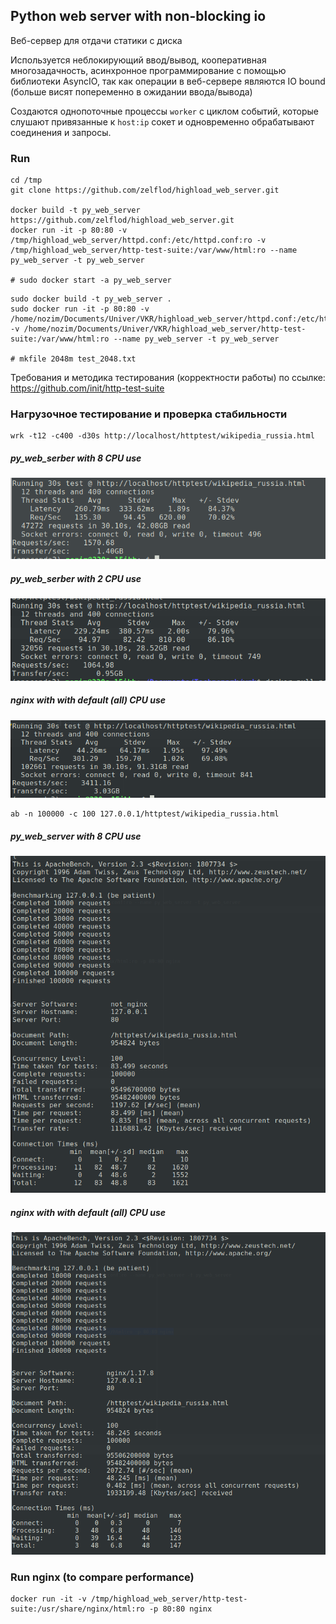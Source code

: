 ## Python web server with non-blocking io

Веб-сервер для отдачи статики с диска

Используется неблокирующий ввод/вывод, кооперативная многозадачность, асинхронное программирование с помощью библиотеки AsyncIO, так как операции в веб-сервере являются IO bound (больше висят попеременно в ожидании ввода/вывода)

Создаются однопоточные процессы `worker` с циклом событий, которые слушают привязанные к `host:ip` сокет и одновременно обрабатывают соединения и запросы.
 
### Run

```
cd /tmp
git clone https://github.com/zelflod/highload_web_server.git

docker build -t py_web_server https://github.com/zelflod/highload_web_server.git
docker run -it -p 80:80 -v /tmp/highload_web_server/httpd.conf:/etc/httpd.conf:ro -v /tmp/highload_web_server/http-test-suite:/var/www/html:ro --name py_web_server -t py_web_server

# sudo docker start -a py_web_server
```

```
sudo docker build -t py_web_server .
sudo docker run -it -p 80:80 -v /home/nozim/Documents/Univer/VKR/highload_web_server/httpd.conf:/etc/httpd.conf:ro -v /home/nozim/Documents/Univer/VKR/highload_web_server/http-test-suite:/var/www/html:ro --name py_web_server -t py_web_server

# mkfile 2048m test_2048.txt
```

Требования и методика тестирования (корректности работы) по ссылке: https://github.com/init/http-test-suite

### Нагрузочное тестирование и проверка стабильности

```
wrk -t12 -c400 -d30s http://localhost/httptest/wikipedia_russia.html 
```
##### py_web_serber with 8 CPU use

![wrk_py_web_server_8_cpu](benchmark/wrk_py_web_server_8_cpu.png "wrk_py_web_server_8_cpu")

##### py_web_serber with 2 CPU use

![wrk_py_web_server_8_cpu](benchmark/wrk_py_web_server_2_cpu.png "wrk_py_web_server_2_cpu")

##### nginx with with default (all) CPU use

![wrk_nginx](benchmark/wrk_nginx.png "wrk_nginx")


```
ab -n 100000 -c 100 127.0.0.1/httptest/wikipedia_russia.html
```

##### py_web_server with 8 CPU use

![ab_py_web_server](benchmark/ab_py_web_server.png "ab_py_web_server")


##### nginx with with default (all) CPU use

![ab_nginx](benchmark/ab_nginx.png "ab_nginx")

### Run nginx (to compare performance)

```
docker run -it -v /tmp/highload_web_server/http-test-suite:/usr/share/nginx/html:ro -p 80:80 nginx
```